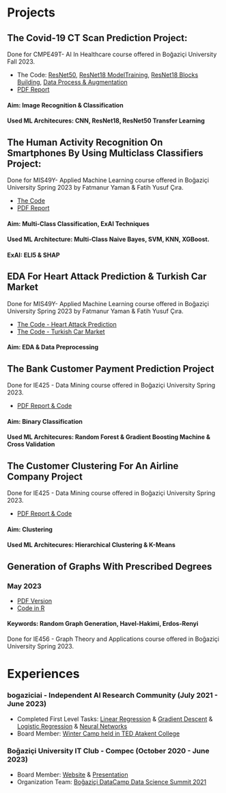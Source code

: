 # Projects

## The Covid-19 CT Scan Prediction Project:
Done for CMPE49T- AI In Healthcare course offered in Boğaziçi University Fall 2023.
- The Code: [ResNet50](AI%20In%20Healthcare/Fatmanur_Yaman_CMPE_49T_Assignment4_ResNet50.html), [ResNet18 ModelTraining](AI%20In%20Healthcare/ResNet18%20Model%20Training.ipynb), [ResNet18 Blocks Building](AI%20In%20Healthcare/ResNet18%20Blocks.html), [Data Process & Augmentation](AI%20In%20Healthcare/Data%20Preprocessing%20%26%20Augmentation.html)
- [PDF Report](AI%20In%20Healthcare/Improvement%20Ideas%20ResNet18.pdf)
#### Aim: Image Recognition & Classification
#### Used ML Architecures: CNN, ResNet18, ResNet50 Transfer Learning


## The Human Activity Recognition On Smartphones By Using Multiclass Classifiers Project:
Done for MIS49Y- Applied Machine Learning course offered in Boğaziçi University Spring 2023 by Fatmanur Yaman & Fatih Yusuf Çıra.
- [The Code](Human%20Activity%20Recognition%20On%20Smartphones%20By%20Using%20Multiclass%20Classifiers/Human%20Activity%20Recognition.html)
- [PDF Report](Human%20Activity%20Recognition%20On%20Smartphones%20By%20Using%20Multiclass%20Classifiers/Human%20Activity%20Recognition%20On%20Smartphones%20Using%20Multi-Class%20Classifiers.pdf)
#### Aim: Multi-Class Classification, ExAI Techniques
#### Used ML Architecture: Multi-Class Naive Bayes, SVM, KNN, XGBoost.
#### ExAI: ELI5 & SHAP

## EDA For Heart Attack Prediction & Turkish Car Market
Done for MIS49Y- Applied Machine Learning course offered in Boğaziçi University Spring 2023 by Fatmanur Yaman & Fatih Yusuf Çıra.
- [The Code - Heart Attack Prediction](EDA/heart-attack-analysis.html)
- [The Code - Turkish Car Market](EDA/car.html)
#### Aim: EDA & Data Preprocessing

## The Bank Customer Payment Prediction Project
Done for IE425 - Data Mining course offered in Boğaziçi University Spring 2023.
- [PDF Report & Code](Bank%20Customer%20Payment%20Prediction/IE425_HW2_FatmanurYaman_MuratTutar.pdf)
#### Aim: Binary Classification
#### Used ML Architecures: Random Forest & Gradient Boosting Machine & Cross Validation

## The Customer Clustering For An Airline Company Project
Done for IE425 - Data Mining course offered in Boğaziçi University Spring 2023.
- [PDF Report & Code](Customer%20Clustering%20for%20an%20Airline%20Company/IE425_HW3_Yaman_Tutar.pdf)
#### Aim: Clustering
#### Used ML Architecures: Hierarchical Clustering & K-Means

## Generation of Graphs With Prescribed Degrees
### May 2023
- [PDF Version](THE%20COMPARISON%20OF%20ALGORITHMS%20FOR%20GENERATING%20RANDOM%20GRAPHS%20WITH%20PRESCRIBED%20DEGREES%20.docx.pdf)
- [Code in R](ie_456_group7_project/ie_456_group7_project_code.txt.txt)
#### Keywords: Random Graph Generation, Havel-Hakimi, Erdos-Renyi
Done for IE456 - Graph Theory and Applications course offered in Boğaziçi University Spring 2023.

# Experiences

### bogaziciai - Independent AI Research Community  (July 2021 - June 2023)
- Completed First Level Tasks: [Linear Regression](bogaziciai%20-%20Tasks/LinearRegression_FatmanurYaman.html) & [Gradient Descent](bogaziciai%20-%20Tasks/GradientDescent_FatmanurYaman.html) &  [Logistic Regression](bogaziciai%20-%20Tasks/LogisticRegression_fatmanur.html) & [Neural Networks](bogaziciai%20-%20Tasks/NeuralNetworksFatmanurYaman.html)
- Board Member: [Winter Camp held in TED Atakent College](https://www.linkedin.com/posts/fatmanuryaman_as-bogaziciai-after-the-summer-camp-spent-activity-7016101901633007616-DYF9?utm_source=share&utm_medium=member_desktop)

### Boğaziçi University IT Club - Compec (October 2020 - June 2023)
- Board Member: [Website](https://compec.org/) & [Presentation](Student%20Clubs/Compec%20Tanıtım%20Dosyası%2022-23.pdf)
- Organization Team: [Boğaziçi DataCamp Data Science Summit 2021](http://datacamp.bogazici.edu.tr/2021/)
